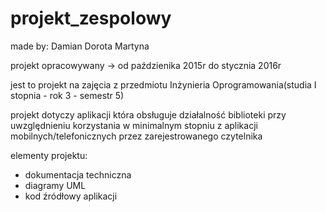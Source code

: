 # projekt_zespolowy

made by:
  Damian
  Dorota
  Martyna
  
projekt opracowywany -> od paździenika 2015r do stycznia 2016r

jest to projekt na zajęcia z przedmiotu Inżynieria Oprogramowania(studia I stopnia - rok 3 - semestr 5)

projekt dotyczy aplikacji która obsługuje działalność biblioteki przy uwzględnieniu korzystania 
  w minimalnym stopniu z aplikacji mobilnych/telefonicznych przez zarejestrowanego czytelnika

elementy projektu:
-  dokumentacja techniczna
-  diagramy UML
-  kod źródłowy aplikacji
